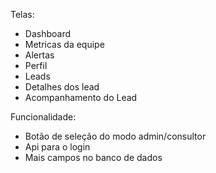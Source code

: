 Telas:
- Dashboard
- Metricas da equipe
- Alertas
- Perfil
- Leads
- Detalhes dos lead
- Acompanhamento do Lead

Funcionalidade:
  - Botão de seleção do modo admin/consultor
  - Api para o login
  - Mais campos no banco de dados
